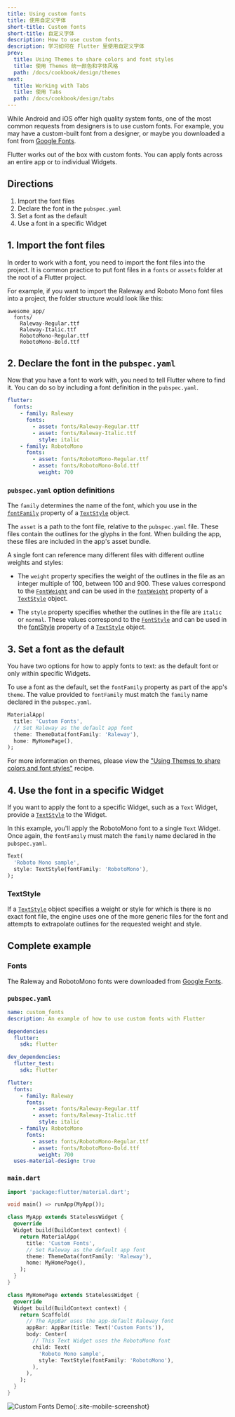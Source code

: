 ```yaml
---
title: Using custom fonts
title: 使用自定义字体
short-title: Custom fonts
short-title: 自定义字体
description: How to use custom fonts.
description: 学习如何在 Flutter 里使用自定义字体
prev:
  title: Using Themes to share colors and font styles
  title: 使用 Themes 统一颜色和字体风格
  path: /docs/cookbook/design/themes
next:
  title: Working with Tabs
  title: 使用 Tabs
  path: /docs/cookbook/design/tabs
---
```


While Android and iOS offer high quality system fonts, one of the most common
requests from designers is to use custom fonts. For example, you may have a
custom-built font from a designer, or maybe you downloaded a font from
[Google Fonts](https://fonts.google.com).

Flutter works out of the box with custom fonts. You can apply fonts across an
entire app or to individual Widgets.

## Directions

  1. Import the font files
  2. Declare the font in the `pubspec.yaml`
  3. Set a font as the default
  4. Use a font in a specific Widget

## 1. Import the font files

In order to work with a font, you need to import the font files into the
project.  It is common practice to put font files in a `fonts` or `assets`
folder at the root of a Flutter project.

For example, if you want to import the Raleway and Roboto Mono font files into
a project, the folder structure would look like this:

```
awesome_app/
  fonts/
    Raleway-Regular.ttf
    Raleway-Italic.ttf
    RobotoMono-Regular.ttf
    RobotoMono-Bold.ttf
```

## 2. Declare the font in the `pubspec.yaml`

Now that you have a font to work with, you need to tell Flutter where to
find it. You can do so by including a font definition in the `pubspec.yaml`.

```yaml
flutter:
  fonts:
    - family: Raleway
      fonts:
        - asset: fonts/Raleway-Regular.ttf
        - asset: fonts/Raleway-Italic.ttf
          style: italic
    - family: RobotoMono
      fonts:
        - asset: fonts/RobotoMono-Regular.ttf
        - asset: fonts/RobotoMono-Bold.ttf
          weight: 700
```

### `pubspec.yaml` option definitions

The `family` determines the name of the font, which you use in the
[`fontFamily`]({{site.api}}/flutter/painting/TextStyle/fontFamily.html)
property of a [`TextStyle`]({{site.api}}/flutter/painting/TextStyle-class.html)
object.

The `asset` is a path to the font file, relative to the `pubspec.yaml` file.
These files contain the outlines for the glyphs in the font. When building the
app, these files are included in the app's asset bundle.

A single font can reference many different files with different outline weights
and styles:

  * The `weight` property specifies the weight of the outlines in the file as an
    integer multiple of 100, between 100 and 900. These values correspond to the
    [`FontWeight`]({{site.api}}/flutter/dart-ui/FontWeight-class.html)
    and can be used in the
    [`fontWeight`]({{site.api}}/flutter/painting/TextStyle/fontWeight.html)
    property of a
    [`TextStyle`]({{site.api}}/flutter/painting/TextStyle-class.html) object.

  * The `style` property specifies whether the outlines in the file are
    `italic` or `normal`. These values correspond to the
    [`FontStyle`]({{site.api}}/flutter/dart-ui/FontStyle-class.html)
    and can be used in the
    [fontStyle]({{site.api}}/flutter/painting/TextStyle/fontStyle.html)
    property of a
    [`TextStyle`]({{site.api}}/flutter/painting/TextStyle-class.html) object.

## 3. Set a font as the default

You have two options for how to apply fonts to text: as the default font
or only within specific Widgets.

To use a font as the default, set the `fontFamily` property as part of
the app's `theme`. The value provided to `fontFamily` must match the `family`
name declared in the `pubspec.yaml`.

<!-- skip -->
```dart
MaterialApp(
  title: 'Custom Fonts',
  // Set Raleway as the default app font
  theme: ThemeData(fontFamily: 'Raleway'),
  home: MyHomePage(),
);
```

For more information on themes, please view the ["Using Themes to share colors
and font styles"](/docs/cookbook/design/themes) recipe.

## 4. Use the font in a specific Widget

If you want to apply the font to a specific Widget, such as a `Text` Widget,
provide a [`TextStyle`]({{site.api}}/flutter/painting/TextStyle-class.html)
to the Widget.

In this example, you'll apply the RobotoMono font to a single `Text` Widget.
Once again, the `fontFamily` must match the `family` name declared in the
`pubspec.yaml`.

<!-- skip -->
```dart
Text(
  'Roboto Mono sample',
  style: TextStyle(fontFamily: 'RobotoMono'),
);
```

### TextStyle

If a [`TextStyle`]({{site.api}}/flutter/painting/TextStyle-class.html)
object specifies a weight or style for which is there is no exact font file, the
engine uses one of the more generic files for the font and attempts to
extrapolate outlines for the requested weight and style.

## Complete example

### Fonts

The Raleway and RobotoMono fonts were downloaded from [Google
Fonts](https://fonts.google.com).

### `pubspec.yaml`

```yaml
name: custom_fonts
description: An example of how to use custom fonts with Flutter

dependencies:
  flutter:
    sdk: flutter

dev_dependencies:
  flutter_test:
    sdk: flutter

flutter:
  fonts:
    - family: Raleway
      fonts:
        - asset: fonts/Raleway-Regular.ttf
        - asset: fonts/Raleway-Italic.ttf
          style: italic
    - family: RobotoMono
      fonts:
        - asset: fonts/RobotoMono-Regular.ttf
        - asset: fonts/RobotoMono-Bold.ttf
          weight: 700
  uses-material-design: true
```

### `main.dart`

```dart
import 'package:flutter/material.dart';

void main() => runApp(MyApp());

class MyApp extends StatelessWidget {
  @override
  Widget build(BuildContext context) {
    return MaterialApp(
      title: 'Custom Fonts',
      // Set Raleway as the default app font
      theme: ThemeData(fontFamily: 'Raleway'),
      home: MyHomePage(),
    );
  }
}

class MyHomePage extends StatelessWidget {
  @override
  Widget build(BuildContext context) {
    return Scaffold(
      // The AppBar uses the app-default Raleway font
      appBar: AppBar(title: Text('Custom Fonts')),
      body: Center(
        // This Text Widget uses the RobotoMono font
        child: Text(
          'Roboto Mono sample',
          style: TextStyle(fontFamily: 'RobotoMono'),
        ),
      ),
    );
  }
}
```

![Custom Fonts Demo](/images/cookbook/fonts.png){:.site-mobile-screenshot}
